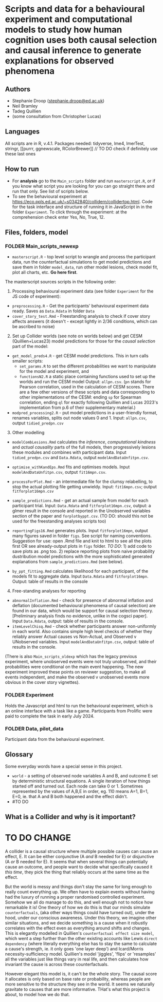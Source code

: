 # Scripts and data for a behavioural experiment and computational models to study how human cognition uses both causal selection and causal inference to generate explanations for observed phenomena

## Authors

- Stephanie Droop (stephanie.droop@ed.ac.uk)
- Neil Bramley
- Tadeg Quillien
- (some consultation from Christopher Lucas)

## Languages

All scripts are in R, v.4.1. Packages needed: tidyverse, lme4, lmerTest, stringr, [[purrr, ggnewscale, RColorBrewer]] // TO DO check if definitely use these last ones

## How to run

- For **analysis** go to the `Main_scripts` folder and run `masterscript.R`, or if you know what script you are looking for you can go straight there and run that only. See list of scripts below.
- To see the behavioural experiment at https://eco.ppls.ed.ac.uk/~s0342840/collidern/collidertop.html. Code for the task interface and structure of running it in JavaScript in in the folder `Experiment`. To click through the experiment: at the comprehension check enter Yes, No, True, 12.

## Files, folders, model

### FOLDER Main_scripts_newexp

- `masterscript.R` - top level script to wrangle and process the participant data, run the counterfactual simulations to get model predictions and save them in folder `model_data`, run other model lesions, check model fit, plot all charts, etc. **Go here first**.

The masterscript sources scripts in the following order:

1. Processing behavioural experiment data (see folder `Experiment` for the JS code of experiment):

- `preprocessing.R` - Get the participants' behavioural experiment data ready. Saves as `Data.Rdata` in folder `Data`
- `cover_story_test.Rmd` - Freestanding analysis to check if cover story affects answers (it doesn't - except lightly in 2/36 conditions, which can be ascribed to noise)

2. Set up Collider worlds (see note on worlds below) and get CESM (Quillien+Lucas23) model predictions for those for the _causal selection_ part of the model:

- `get_model_preds4.R` - get CESM model predictions. This in turn calls smaller scripts:
  - `set_params.R` to set the different probabilities we want to manipulate for the model and experiment, and
  - `functionsN2.R` a static place containing functions used to set up the worlds and run the CESM model
    Output: `allpn.csv`. (`pn` stands for Pearson correlation, used in the calculation of CESM scores. There are a few other versions of these scripts and data corresponding to other implementations of the CESM: ending `sp` for Spearman correlation, ending `ql` for exactly following Quillien and Lucas 2023's implementation from p.6 of their supplementary material.)
- `modpred_processing2.R` - put model predictions in a user-friendly format, renames variables, splits out node values 0 and 1. Input: `allpn.csv`, output `tidied_predpn.csv`

3. Other modelling

- `modelCombLesions.Rmd` calculates the _inference_, _computational kindness_ and _actual causality_ parts of the full models, then progressively lesions these modules and combines with participant data. Input `tidied_predpn.csv` and `Data.Rdata`, output `modelAndDataUnfitpn.csv`.
- `optimise_withKandEps.Rmd` fits and optimises models. Input `modelAndDataUnfitpn.csv`, output `fit16mpn.csv`.
- `processForPlot.Rmd` - an intermediate file for the clumsy relabelling, to stop the actual plotting file getting unwieldy. Input: `fit16mpn.csv`; output `fitforplot16mpn.csv`
- `sample_predictions.Rmd` - get an actual sample from model for each participant trial. Input: `Data.Rdata` and `fitforplot16mpn.csv`, output: a glmer result in the console and reported in the Unobserved variables section of the paper and `forplotbyppt.csv`. (TO DO: should this not be used for the freestanding analyses scripts too)

- `reportingFigs16.Rmd` generates plots. Input `fitforplot16mpn`, output many figures saved in folder `figs`. See script for naming conventions. Suggestion for use: open .Rmd file and knit to html to see all the plots first OR see already-output plots in `figs` folder. _TO DO_: 1) add code to save plots as .png too. 2) replace reporting plots from naive probability dustribution model predictions with the more sophisticated generated explanations from `sample_predictions.Rmd` (see below).
- `by_ppt_fitting.Rmd` calculates likelihood for each participant, of the models fit to aggregate data. Input `Data.Rdata` and `fitforplot16mpn`. Output: table of results in the console

4. Free-standing analyses for reporting

- `abnormalInflation.Rmd` - check for presence of abnormal inflation and deflation (documented behavioural phenomena of causal selection) are found in our data, which would be support for causal selection theory. [Preliminary analysis finds no evidence, unlike in the cogsci paper]. Input `Data.Rdata`, output: table of results in the console.
- `itemLevelChisq.Rmd` - check whether participants answer non-uniformly in each world. Also contains simple high level checks of whether they reliably answer Actual causes vs Non-Actual, and Observed v UNobserved variables. Input `modelAndDataUnfitpn.csv`, output: table of results in the console.

(There is also `Main_scripts_oldexp` which has the legacy previous experiment, where unobserved events were not truly unobserved, and their probabilities were conditional on the main event happening. The new experiment improved these points on reviewer suggestion, to make all events independent, and make the observed v unobserved events more obvious in the cover story vignettes).

### FOLDER Experiment

Holds the Javascript and html to run the behavioural experiment, which is an online interface with a task like a game. Participants from Prolific were paid to complete the task in early July 2024.

### FOLDER Data, pilot_data

Participant data from the behavioural experiment.

## Glossary

Some everyday words have a special sense in this project.

- `world` - a setting of observed node variables A and B, and outcome E set by deterministic structural equations. A single iteration of how things started off and turned out. Each node can take 0 or 1. Sometimes represented by the values of A,B,E in order, eg. 110 means A=1, B=1, E=0, ie. that A and B both happened and the effect didn't.
- #TO DO

## What is a Collider and why is it important?

# TO DO CHANGE

A collider is a causal structure where multiple possible causes can cause an effect, E. It can be either conjunctive (A _and_ B needed for E) or disjunctive (A _or_ B needed for E). It seems that when several things can potentially cause an outcome, and people want to decide what specifically caused it _this time_, they pick the thing that reliably occurs at the same time as the effect.

But the world is messy and things don't stay the same for long enough to really count everything up. We often have to explain events without having had the luxury of running a proper randomised controlled experiment. Somehow we all do manage to do this, and well enough not to notice how remarkable it is! One theory of how we do this is that our minds simulate `counterfactuals`, (aka other ways things could have turned out), under the hood, under our conscious awareness. Under this theory, we imagine other similar situations, and we decide something is a cause when it robustly correlates with the effect even as everything around shifts and changes. This is elegantly modelled in Quillien's `counterfactual effect size model`, which went a step further than the other existing accounts like Lewis `direct dependency` (where literally everything else has to stay the same to calculate a cause's strength, ie. it only goes 'one layer deep') and Icard/Morris necessity-sufficiency model. Quillien's model 'jiggles', 'flips' or 'resamples' all the variables just like things vary in real life, and then calculates how invariant the cause is across these counterfactuals.

However elegant this model is, it can't be the whole story. The causal score it allocates is only based on base rate or probability, whereas people are more sensitive to the structure they see in the world. It seems we naturally gravitate to causes that are more informative. THat's what this project is about, to model how we do that.
